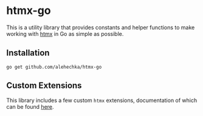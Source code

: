 # htmx-go

This is a utility library that provides constants and helper functions to make working with [htmx](https://htmx.org) in Go as simple as possible.

## Installation

```shell
go get github.com/alehechka/htmx-go
```

## Custom Extensions

This library includes a few custom `htmx` extensions, documentation of which can be found [here](./ext).
